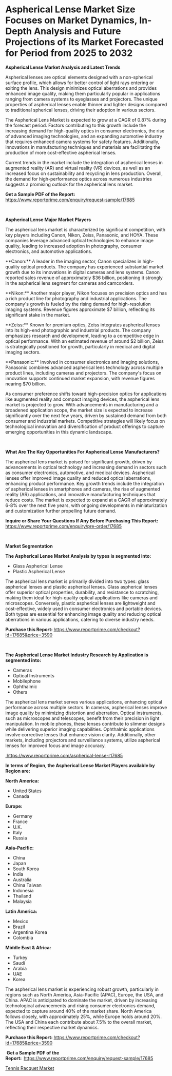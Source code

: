 <p><h1>Aspherical Lense Market Size Focuses on Market Dynamics, In-Depth Analysis and Future Projections of its Market Forecasted for Period from 2025 to 2032</h1></p><p><strong>Aspherical Lense Market Analysis and Latest Trends</strong></p>
<p><p>Aspherical lenses are optical elements designed with a non-spherical surface profile, which allows for better control of light rays entering or exiting the lens. This design minimizes optical aberrations and provides enhanced image quality, making them particularly popular in applications ranging from camera systems to eyeglasses and projectors. The unique properties of aspherical lenses enable thinner and lighter designs compared to traditional spherical lenses, driving their adoption in various sectors.</p><p>The Aspherical Lens Market is expected to grow at a CAGR of 0.87% during the forecast period. Factors contributing to this growth include the increasing demand for high-quality optics in consumer electronics, the rise of advanced imaging technologies, and an expanding automotive industry that requires enhanced camera systems for safety features. Additionally, innovations in manufacturing techniques and materials are facilitating the production of more cost-effective aspherical lenses. </p><p>Current trends in the market include the integration of aspherical lenses in augmented reality (AR) and virtual reality (VR) devices, as well as an increased focus on sustainability and recycling in lens production. Overall, the demand for high-performance optics across numerous industries suggests a promising outlook for the aspherical lens market.</p></p>
<p><strong>Get a Sample PDF of the Report:&nbsp;</strong> <a href="https://www.reportprime.com/enquiry/request-sample/17685?utm_campaign=3298&utm_medium=2&utm_source=Github&utm_content=ia&utm_term=18032025&utm_id=aspherical-lense">https://www.reportprime.com/enquiry/request-sample/17685</a></p>
<p>&nbsp;</p>
<p><strong>Aspherical Lense Major Market Players</strong></p>
<p><p>The aspherical lens market is characterized by significant competition, with key players including Canon, Nikon, Zeiss, Panasonic, and HOYA. These companies leverage advanced optical technologies to enhance image quality, leading to increased adoption in photography, consumer electronics, and automotive applications.</p><p>**Canon:** A leader in the imaging sector, Canon specializes in high-quality optical products. The company has experienced substantial market growth due to its innovations in digital cameras and lens systems. Canon reported sales revenue of approximately $36 billion, positioning it strongly in the aspherical lens segment for cameras and camcorders.</p><p>**Nikon:** Another major player, Nikon focuses on precision optics and has a rich product line for photography and industrial applications. The company's growth is fueled by the rising demand for high-resolution imaging systems. Revenue figures approximate $7 billion, reflecting its significant stake in the market.</p><p>**Zeiss:** Known for premium optics, Zeiss integrates aspherical lenses into its high-end photographic and industrial products. The company emphasizes research and development, leading to a competitive edge in optical performance. With an estimated revenue of around $2 billion, Zeiss is strategically positioned for growth, particularly in medical and digital imaging sectors.</p><p>**Panasonic:** Involved in consumer electronics and imaging solutions, Panasonic combines advanced aspherical lens technology across multiple product lines, including cameras and projectors. The company's focus on innovation supports continued market expansion, with revenue figures nearing $70 billion.</p><p>As consumer preference shifts toward high-precision optics for applications like augmented reality and compact imaging devices, the aspherical lens market is projected to grow. With advancements in manufacturing and a broadened application scope, the market size is expected to increase significantly over the next few years, driven by sustained demand from both consumer and industrial markets. Competitive strategies will likely focus on technological innovation and diversification of product offerings to capture emerging opportunities in this dynamic landscape.</p></p>
<p>&nbsp;</p>
<p><strong>What Are The Key Opportunities For Aspherical Lense Manufacturers?</strong></p>
<p><p>The aspherical lens market is poised for significant growth, driven by advancements in optical technology and increasing demand in sectors such as consumer electronics, automotive, and medical devices. Aspherical lenses offer improved image quality and reduced optical aberrations, enhancing product performance. Key growth trends include the integration of aspherical lenses in smartphones and cameras, the rise of augmented reality (AR) applications, and innovative manufacturing techniques that reduce costs. The market is expected to expand at a CAGR of approximately 6-8% over the next five years, with ongoing developments in miniaturization and customization further propelling future demand.</p></p>
<p><strong>Inquire or Share Your Questions If Any Before Purchasing This Report:</strong> <a href="https://www.reportprime.com/enquiry/pre-order/17685?utm_campaign=3298&utm_medium=2&utm_source=Github&utm_content=ia&utm_term=18032025&utm_id=aspherical-lense">https://www.reportprime.com/enquiry/pre-order/17685</a></p>
<p>&nbsp;</p>
<p><strong>Market Segmentation</strong></p>
<p><strong>The Aspherical Lense Market Analysis by types is segmented into:</strong></p>
<p><ul><li>Glass Aspherical Lense</li><li>Plastic Aspherical Lense</li></ul></p>
<p><p>The aspherical lens market is primarily divided into two types: glass aspherical lenses and plastic aspherical lenses. Glass aspherical lenses offer superior optical properties, durability, and resistance to scratching, making them ideal for high-quality optical applications like cameras and microscopes. Conversely, plastic aspherical lenses are lightweight and cost-effective, widely used in consumer electronics and portable devices. Both types are essential for enhancing image quality and reducing optical aberrations in various applications, catering to diverse industry needs.</p></p>
<p><strong>Purchase this Report:&nbsp;</strong><a href="https://www.reportprime.com/checkout?id=17685&price=3590&utm_campaign=3298&utm_medium=2&utm_source=Github&utm_content=ia&utm_term=18032025&utm_id=aspherical-lense">https://www.reportprime.com/checkout?id=17685&price=3590</a></p>
<p>&nbsp;</p>
<p><strong>The Aspherical Lense Market Industry Research by Application is segmented into:</strong></p>
<p><ul><li>Cameras</li><li>Optical Instruments</li><li>Mobilephone</li><li>Ophthalmic</li><li>Others</li></ul></p>
<p><p>The aspherical lens market serves various applications, enhancing optical performance across multiple sectors. In cameras, aspherical lenses improve image quality by minimizing distortion and aberration. Optical instruments, such as microscopes and telescopes, benefit from their precision in light manipulation. In mobile phones, these lenses contribute to slimmer designs while delivering superior imaging capabilities. Ophthalmic applications involve corrective lenses that enhance vision clarity. Additionally, other markets, including projectors and surveillance systems, utilize aspherical lenses for improved focus and image accuracy.</p></p>
<p><a href="https://www.reportprime.com/aspherical-lense-r17685?utm_campaign=3298&utm_medium=2&utm_source=Github&utm_content=ia&utm_term=18032025&utm_id=aspherical-lense">&nbsp;https://www.reportprime.com/aspherical-lense-r17685</a></p>
<p><strong>In terms of Region, the Aspherical Lense Market Players available by Region are:</strong></p>
<p>
    <p> <strong> North America: </strong>
        <ul>
            <li>United States</li>
            <li>Canada</li>
        </ul>
        </p> 
    <p> <strong> Europe: </strong>
        <ul>
            <li>Germany</li>
            <li>France</li>
            <li>U.K.</li>
            <li>Italy</li>
            <li>Russia</li>
        </ul>
        </p> 
    <p> <strong> Asia-Pacific: </strong>
        <ul>
            <li>China</li>
            <li>Japan</li>
            <li>South Korea</li>
            <li>India</li>
            <li>Australia</li>
            <li>China Taiwan</li>
            <li>Indonesia</li>
            <li>Thailand</li>
            <li>Malaysia</li>
        </ul>
        </p> 
    <p> <strong> Latin America: </strong>
        <ul>
            <li>Mexico</li>
            <li>Brazil</li>
            <li>Argentina Korea</li>
            <li>Colombia</li>
        </ul>
        </p> 
    <p> <strong> Middle East & Africa: </strong>
        <ul>
            <li>Turkey</li>
            <li>Saudi</li>
            <li>Arabia</li>
            <li>UAE</li>
            <li>Korea</li>
        </ul>
    </p>
    </p>
<p><p>The aspherical lens market is experiencing robust growth, particularly in regions such as North America, Asia-Pacific (APAC), Europe, the USA, and China. APAC is anticipated to dominate the market, driven by increasing technological advancements and rising consumer electronics demand, expected to capture around 40% of the market share. North America follows closely, with approximately 25%, while Europe holds around 20%. The USA and China each contribute about 7.5% to the overall market, reflecting their respective market dynamics.</p></p>
<p><strong>Purchase this Report: </strong><a href="https://www.reportprime.com/checkout?id=17685&price=3590&utm_campaign=3298&utm_medium=2&utm_source=Github&utm_content=ia&utm_term=18032025&utm_id=aspherical-lense">https://www.reportprime.com/checkout?id=17685&price=3590</a></p>
<p>&nbsp;<strong>Get a Sample PDF of the Report:&nbsp;&nbsp;</strong><a href="https://www.reportprime.com/enquiry/request-sample/17685?utm_campaign=3298&utm_medium=2&utm_source=Github&utm_content=ia&utm_term=18032025&utm_id=aspherical-lense">https://www.reportprime.com/enquiry/request-sample/17685</a></p>
<p><strong></strong></p>
<p><p><a href="https://github.com/ugurgyuri/Market-Research-Report-List-1/blob/main/tennis-racquet-market.md?utm_campaign=3298&utm_medium=2&utm_source=Github&utm_content=ia&utm_term=18032025&utm_id=aspherical-lense">Tennis Racquet Market</a></p></p>
